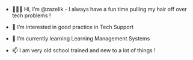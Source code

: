 - 👋👋👋  Hi, I’m @zazelik - I always have a fun time pulling my hair off over tech problems !

- 👀 I’m interested in good practice in Tech Support
- 🌱 I’m currently learning Learning Management Systems
- 📫 I am very old school trained and new to a lot of things !

<!---
zazelik/zazelik is a ✨ special ✨ repository because its `README.md` (this file) appears on your GitHub profile.
You can click the Preview link to take a look at your changes.
--->

